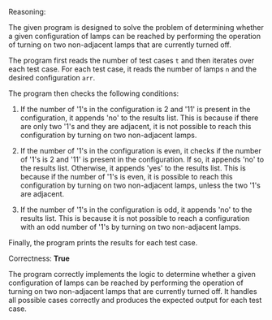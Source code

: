 Reasoning:

The given program is designed to solve the problem of determining whether a given configuration of lamps can be reached by performing the operation of turning on two non-adjacent lamps that are currently turned off.

The program first reads the number of test cases `t` and then iterates over each test case. For each test case, it reads the number of lamps `n` and the desired configuration `arr`.

The program then checks the following conditions:

1. If the number of '1's in the configuration is 2 and '11' is present in the configuration, it appends 'no' to the results list. This is because if there are only two '1's and they are adjacent, it is not possible to reach this configuration by turning on two non-adjacent lamps.

2. If the number of '1's in the configuration is even, it checks if the number of '1's is 2 and '11' is present in the configuration. If so, it appends 'no' to the results list. Otherwise, it appends 'yes' to the results list. This is because if the number of '1's is even, it is possible to reach this configuration by turning on two non-adjacent lamps, unless the two '1's are adjacent.

3. If the number of '1's in the configuration is odd, it appends 'no' to the results list. This is because it is not possible to reach a configuration with an odd number of '1's by turning on two non-adjacent lamps.

Finally, the program prints the results for each test case.

Correctness: **True**

The program correctly implements the logic to determine whether a given configuration of lamps can be reached by performing the operation of turning on two non-adjacent lamps that are currently turned off. It handles all possible cases correctly and produces the expected output for each test case.